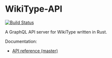 # WikiType-API

[![Build Status](https://travis-ci.org/krepl/WikiType-API.svg?branch=master)](https://travis-ci.org/krepl/WikiType-API)

A GraphQL API server for WikiType written in Rust.

Documentation:
- [API reference (master)](https://krepl.github.io/WikiType-API/doc/wikitype_api/index.html)
